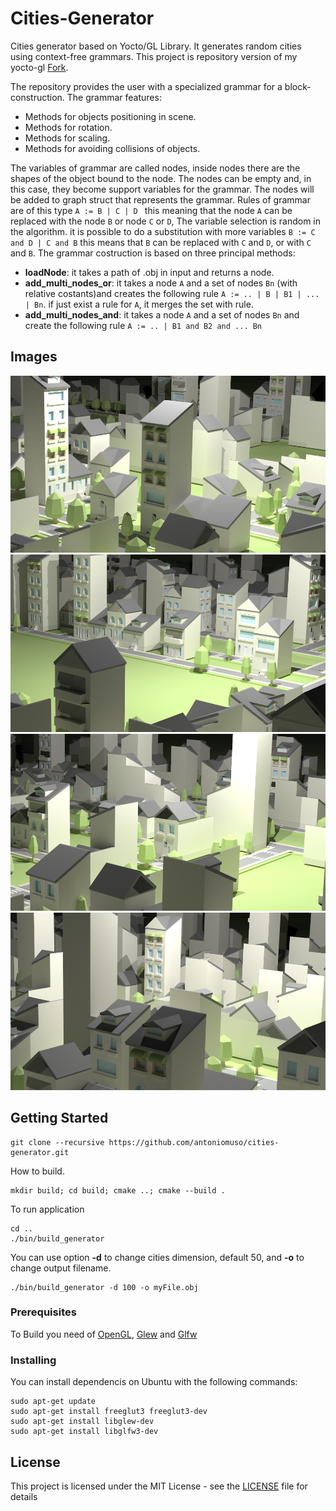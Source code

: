 # Cities-Generator
Cities generator based on Yocto/GL Library. It generates random cities using context-free grammars.
This project is repository version of my yocto-gl [Fork](https://github.com/antoniomuso/yocto-gl).

The repository provides the user with a specialized grammar for a block-construction.
The grammar features:
- Methods for objects positioning in scene.
- Methods for rotation.
- Methods for scaling.
- Methods for avoiding collisions of objects.

The variables of grammar are called nodes, inside nodes there are the shapes of the object bound to the node.
The nodes can be empty and, in this case, they become support variables for the grammar.
The nodes will be added to graph struct that represents the grammar.
Rules of grammar are of this type `A := B | C | D ` this meaning that the node `A` can be replaced with the node `B` or node `C` or `D`, The variable selection is random in the algorithm. it is possible to do a substitution with more variables ` B := C and D | C and B ` this means that `B` can be replaced with `C` and `D`, or with `C` and `B`. 
The grammar costruction is based on three principal methods:
- **loadNode**: it takes a path of .obj in input and returns a node.
- **add_multi_nodes_or**: it takes a node `A` and a set of nodes `Bn` (with relative costants)and creates the following rule `A := .. | B | B1 | ... | Bn`. if just exist a rule for `A`, it merges the set with rule.
- **add_multi_nodes_and**: it takes a node `A` and a set of nodes `Bn` and create the following rule `A := .. | B1 and B2 and ... Bn`


## Images
![Image](Images/image7.png)
![Image](Images/out1.png)
![Image](Images/out9.png)
![Image](Images/out5.png)



## Getting Started
```
git clone --recursive https://github.com/antoniomuso/cities-generator.git
```
How to build.
```
mkdir build; cd build; cmake ..; cmake --build .
```
To run application
```
cd ..
./bin/build_generator
```
You can use option **-d** to change cities dimension, default 50, and **-o** to change output filename.
```
./bin/build_generator -d 100 -o myFile.obj
```

### Prerequisites

To Build you need of [OpenGL](http://freeglut.sourceforge.net/), [Glew](http://glew.sourceforge.net/) and [Glfw](http://www.glfw.org/) 

### Installing
You can install dependencis on Ubuntu with the following commands:
```
sudo apt-get update
sudo apt-get install freeglut3 freeglut3-dev
sudo apt-get install libglew-dev
sudo apt-get install libglfw3-dev
```










## License

This project is licensed under the MIT License - see the [LICENSE](LICENSE.md) file for details
